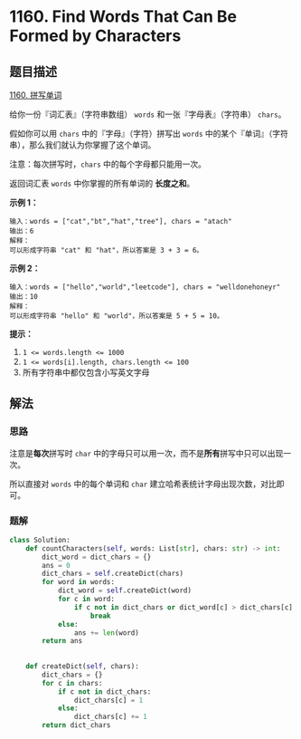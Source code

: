 # 1160. Find Words That Can Be Formed by Characters

## 题目描述

[1160. 拼写单词](https://leetcode-cn.com/problems/find-words-that-can-be-formed-by-characters/)

给你一份『词汇表』（字符串数组） `words` 和一张『字母表』（字符串） `chars`。

假如你可以用 `chars` 中的『字母』（字符）拼写出 `words` 中的某个『单词』（字符串），那么我们就认为你掌握了这个单词。

注意：每次拼写时，`chars` 中的每个字母都只能用一次。

返回词汇表 `words` 中你掌握的所有单词的 **长度之和**。

**示例 1：**

```
输入：words = ["cat","bt","hat","tree"], chars = "atach"
输出：6
解释： 
可以形成字符串 "cat" 和 "hat"，所以答案是 3 + 3 = 6。
```

**示例 2：**

```
输入：words = ["hello","world","leetcode"], chars = "welldonehoneyr"
输出：10
解释：
可以形成字符串 "hello" 和 "world"，所以答案是 5 + 5 = 10。
```

**提示：**

1. `1 <= words.length <= 1000`
2. `1 <= words[i].length, chars.length <= 100`
3. 所有字符串中都仅包含小写英文字母

## 解法

### 思路

注意是**每次**拼写时 `char` 中的字母只可以用一次，而不是**所有**拼写中只可以出现一次。

所以直接对 `words` 中的每个单词和 `char` 建立哈希表统计字母出现次数，对比即可。

### 题解

```python
class Solution:
    def countCharacters(self, words: List[str], chars: str) -> int:
        dict_word = dict_chars = {}
        ans = 0
        dict_chars = self.createDict(chars)
        for word in words:
            dict_word = self.createDict(word)
            for c in word:
                if c not in dict_chars or dict_word[c] > dict_chars[c]:
                    break
            else:
                ans += len(word)
        return ans
                
                
    def createDict(self, chars):
        dict_chars = {}
        for c in chars:
            if c not in dict_chars:
                dict_chars[c] = 1
            else:
                dict_chars[c] += 1
        return dict_chars
    
```



